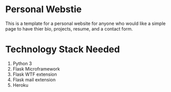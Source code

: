 # Personal Webstie
This is a template for a personal website for anyone who would like a simple page to have thier bio, projects, resume, and a contact form. 

# Technology Stack Needed

1. Python 3
2. Flask Microframework
3. Flask WTF extension
4. Flask mail extension
5. Heroku 

